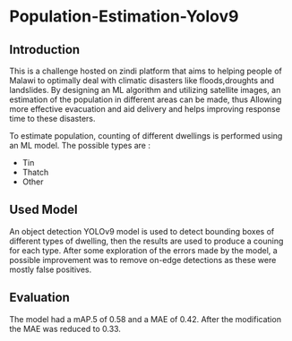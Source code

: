 # Population-Estimation-Yolov9
## Introduction
This is a challenge hosted on zindi platform that aims to helping people of Malawi to optimally deal with climatic disasters like floods,droughts and landslides. By designing an ML algorithm and utilizing satellite images, an estimation of the population in different areas can be made, thus Allowing more effective evacuation and aid delivery and helps improving response time to these disasters.

To estimate population, counting of different dwellings is performed using an ML model. The possible types are :
* Tin
* Thatch
* Other

## Used Model
An object detection YOLOv9 model is used to detect bounding boxes of different types of dwelling, then the results are used to produce a couning for each type. After some exploration of the errors made by the model, a possible improvement was to remove on-edge detections as these were mostly false positives.

## Evaluation
The model had a mAP.5 of 0.58 and a MAE of 0.42.
After the modification the MAE was reduced to 0.33.


